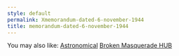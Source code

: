 ```yaml
---
style: default
permalink: Xmemorandum-dated-6-november-1944
title: memorandum-dated-6-november-1944
---
```

You may also like:
[Astronomical](http://scp-wiki.net/astronomical)
[Broken Masquerade HUB](http://scp-wiki.net/broken-masquerade-hub)